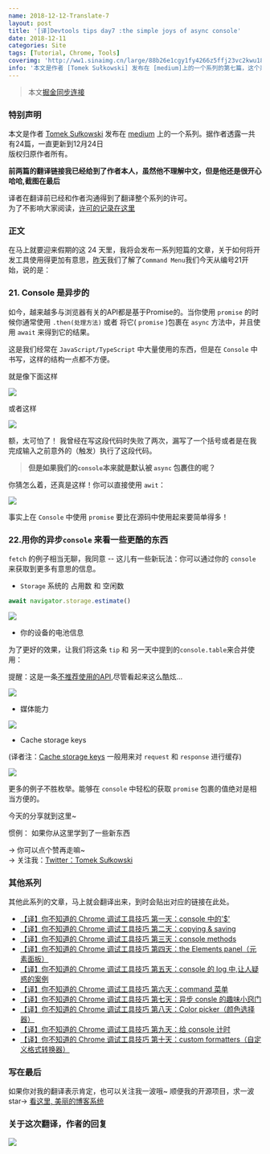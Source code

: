 ```yaml
---
name: 2018-12-12-Translate-7
layout: post
title: '[译]Devtools tips day7 :the simple joys of async console'
date: 2018-12-11
categories: Site
tags: [Tutorial, Chrome, Tools]
coverimg: 'http://ww1.sinaimg.cn/large/88b26e1cgy1fy4266z5ffj23vc2kwu18.jpg'
info: '本文是作者 [Tomek Sułkowski] 发布在 [medium]上的一个系列的第七篇，这个系列一共有24篇'
---
```


> 本文[掘金同步连接](https://juejin.im/post/5c0ee12551882545e24ef291)

### 特别声明

本文是作者 [Tomek Sułkowski](https://twitter.com/sulco) 发布在 [medium](https://medium.com) 上的一个系列。据作者透露一共有24篇，一直更新到12月24日<br>
版权归原作者所有。<br>

**前两篇的翻译链接我已经给到了作者本人，虽然他不理解中文，但是他还是很开心哈哈,截图在最后**<br>

译者在翻译前已经和作者沟通得到了翻译整个系列的许可。<br>
为了不影响大家阅读，[许可的记录在这里](https://juejin.im/post/5c09a80151882521c81168a2)<br>

### 正文

在马上就要迎来假期的这 24 天里，我将会发布一系列短篇的文章，关于如何将开发工具使用得更加有意思，[昨天](https://juejin.im/post/5c0a8ce6f265da6141716329)我们了解了`Command Menu`我们今天从编号21开始，说的是：

### 21. Console 是异步的

如今，越来越多与浏览器有关的API都是基于Promise的。当你使用 `promise` 的时候你通常使用 `.then(处理方法)` 或者 将它( `promise` )包裹在 `async` 方法中，并且使用 `await` 来得到它的结果。
 
 这是我们经常在 `JavaScript/TypeScript` 中大量使用的东西，但是在 `Console` 中书写，这样的结构一点都不方便。
 
就是像下面这样

![](https://user-gold-cdn.xitu.io/2018/12/12/1679e0201c187733?w=800&h=248&f=png&s=75956)

或者这样

![](https://user-gold-cdn.xitu.io/2018/12/12/1679e020118e0846?w=800&h=260&f=png&s=74347)

额，太可怕了！ 我曾经在写这段代码时失败了两次，漏写了一个括号或者是在我完成输入之前意外的（触发）执行了这段代码。

> **但是如果我们的`console`本来就是默认被 `async` 包裹住的呢？**

你猜怎么着，还真是这样！你可以直接使用 `awit`：

![](https://user-gold-cdn.xitu.io/2018/12/12/1679e0201c5c5fd7?w=1006&h=304&f=gif&s=290225)

事实上在 `Console` 中使用 `promise` 要比在源码中使用起来要简单得多！

### 22.用你的异步`console` 来看一些更酷的东西

`fetch` 的例子相当无聊，我同意 -- 这儿有一些新玩法：你可以通过你的 `console` 来获取到更多有意思的信息。

- `Storage` 系统的 占用数 和 空闲数

```javascript
await navigator.storage.estimate()
```

![](https://user-gold-cdn.xitu.io/2018/12/12/1679e02019dbfde7?w=800&h=156&f=png&s=40976)

- 你的设备的电池信息

为了更好的效果，让我们将这条 `tip` 和 另一天中提到的`console.table`来合并使用：

提醒：这是一条[不推荐使用的API](https://developer.mozilla.org/en-US/docs/Web/API/Battery_Status_API),尽管看起来这么酷炫...

![](https://user-gold-cdn.xitu.io/2018/12/12/1679e09d64ce9285?w=800&h=375&f=png&s=87305)

- 媒体能力

![](https://user-gold-cdn.xitu.io/2018/12/12/1679e0201c6930dc?w=800&h=363&f=png&s=93690)

- Cache storage keys

(译者注：[Cache storage keys](https://developer.mozilla.org/en-US/docs/Web/API/CacheStorage) 一般用来对 `request` 和 `response` 进行缓存)

![](https://user-gold-cdn.xitu.io/2018/12/12/1679e02015fb7bc3?w=800&h=267&f=png&s=77486)

更多的例子不胜枚举。能够在 `console` 中轻松的获取 `promise` 包裹的值绝对是相当方便的。

今天的分享就到这里~

惯例： 如果你从这里学到了一些新东西

→ 你可以点个赞再走嘛~<br>
→ 关注我：[Twitter：Tomek Sułkowski](https://twitter.com/sulco)

### 其他系列

其他此系列的文章，马上就会翻译出来，到时会贴出对应的链接在此处。

- [【译】你不知道的 Chrome 调试工具技巧 第一天：console 中的'\$'](https://juejin.im/post/5c09a80151882521c81168a2)
- [【译】你不知道的 Chrome 调试工具技巧 第二天：copying & saving](https://juejin.im/post/5c0a0d5ff265da61117a1c75)
- [【译】你不知道的 Chrome 调试工具技巧 第三天：console methods](https://juejin.im/post/5c0a8ce6f265da6141716329)
- [【译】你不知道的 Chrome 调试工具技巧 第四天：the Elements panel（元素面板）](https://juejin.im/post/5c0d2d85f265da612061a62f)
- [【译】你不知道的 Chrome 调试工具技巧 第五天：console 的 log 中,让人疑惑的案例](https://juejin.im/post/5c0edc31f265da611c26d08a)
- [【译】你不知道的 Chrome 调试工具技巧 第六天：command 菜单](https://juejin.im/post/5c0ee12551882545e24ef291)
- [【译】你不知道的 Chrome 调试工具技巧 第七天：异步 consle 的趣味小窍门](https://juejin.im/post/5c0fdfc46fb9a049b13e0d82)
- [【译】你不知道的 Chrome 调试工具技巧 第八天：Color picker（颜色选择器）](https://juejin.im/post/5c10d9d1f265da6118019028)
- [【译】你不知道的 Chrome 调试工具技巧 第九天：给 console 计时](https://juejin.im/post/5c11809ef265da61141c76f1)
- [【译】你不知道的 Chrome 调试工具技巧 第十天：custom formatters（自定义格式转换器）](https://juejin.im/post/5c1365a9e51d452f8e6034cb)


### 写在最后
如果你对我的翻译表示肯定，也可以关注我一波哦~
顺便我的开源项目，求一波 star→ [看这里, 美丽的博客系统](https://github.com/DendiSe7enGitHub/vue-blog-generater)


### 关于这次翻译，作者的回复

![](https://user-gold-cdn.xitu.io/2018/12/7/167893638e8c8caf?w=646&h=672&f=jpeg&s=89766)